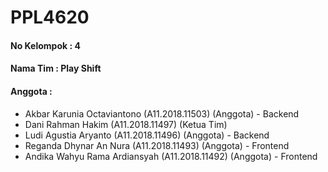 # PPL4620

#### No Kelompok : 4<br/>
#### Nama Tim : Play Shift<br/>
#### Anggota : <br/>
- Akbar Karunia Octaviantono 			(A11.2018.11503) (Anggota)      - Backend<br/>
- Dani Rahman Hakim				        (A11.2018.11497) (Ketua Tim)<br/>
- Ludi Agustia Aryanto 				    (A11.2018.11496) (Anggota)      - Backend<br/>
- Reganda Dhynar An  Nura			  	(A11.2018.11493) (Anggota)      - Frontend<br/>
- Andika Wahyu Rama Ardiansyah    (A11.2018.11492) (Anggota)      - Frontend<br/>
